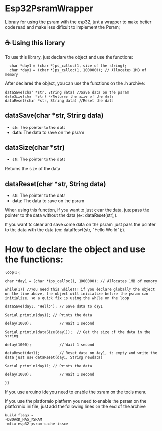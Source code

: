 # Esp32PsramWrapper

Library for using the psram with the esp32, just a wrapper to make better code read and make less dificult to implement the Psram;

## ☕ Using this library

To use this library, just declare the object and use the functions:

```
  char *day1 = (char *)ps_calloc(1, size of the string);
  char *day1 = (char *)ps_calloc(1, 1000000); // Allocates 1MB of memory
```

After declared the object, you can use the functions on the .h archive:

```	
dataSave(char *str, String data) //Save data on the psram
dataSize(char *str) //Returns the size of the data
dataReset(char *str, String data) //Reset the data
```

## dataSave(char *str, String data)

* str: The pointer to the data
* data: The data to save on the psram


## dataSize(char *str)

* str: The pointer to the data

Returns the size of the data

## dataReset(char *str, String data)

* str: The pointer to the data
* data: The data to save on the psram

When using this function, if you want to just clear the data, just pass the pointer to the data without the data (ex: dataReset(str);).

If you want to clear and save some data on the psram, just pass the pointer to the data with the data (ex: dataReset(str, "Hello World");).

# How to declare the object and use the functions:

```
loop(){

char *day1 = (char *)ps_calloc(1, 1000000); // Allocates 1MB of memory

while(1){ //you need this while!!! if you declare globally the object on the line above, the object will inicialize before the psram can initialize, so a quick fix is using the while on the loop

dataSave(day1, "Hello"); // Save data to day1

Serial.println(day1); // Prints the data

delay(1000);			 // Wait 1 second

Serial.println(dataSize(day1));	 // Get the size of the data in the string

delay(1000);			 // Wait 1 second

dataReset(day1);		 // Reset data on day1, to empty and write the data just use dataReset(day1, String newdata)

Serial.println(day1); // Prints the data

delay(1000);			 // Wait 1 second

}}
```

If you use arduino ide you need to enable the psram on the tools menu

If you use the platformio platform you need to enable the psram on the platformio.ini file, just add the following lines on the end of the archive:

```
build_flags =
-DBOARD_HAS_PSRAM 
-mfix-esp32-psram-cache-issue
```